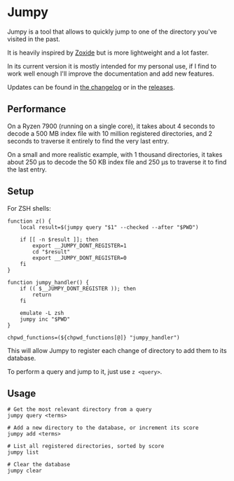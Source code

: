 # Jumpy

Jumpy is a tool that allows to quickly jump to one of the directory you've visited in the past.

It is heavily inspired by [Zoxide](https://github.com/ajeetdsouza/zoxide/) but is more lightweight and a lot faster.

In its current version it is mostly intended for my personal use, if I find to work well enough I'll improve the documentation and add new features.

Updates can be found in [the changelog](CHANGELOG.md) or in the [releases](https://github.com/ClementNerma/Jumpy/releases).

## Performance

On a Ryzen 7900 (running on a single core), it takes about 4 seconds to decode a 500 MB index file with 10 million registered directories, and 2 seconds to traverse it entirely to find the very last entry.

On a small and more realistic example, with 1 thousand directories, it takes about 250 µs to decode the 50 KB index file and 250 µs to traverse it to find the last entry.

## Setup

For ZSH shells:

```shell
function z() {
    local result=$(jumpy query "$1" --checked --after "$PWD")

    if [[ -n $result ]]; then
        export __JUMPY_DONT_REGISTER=1
        cd "$result"
        export __JUMPY_DONT_REGISTER=0
    fi
}

function jumpy_handler() {
    if (( $__JUMPY_DONT_REGISTER )); then
        return
    fi

    emulate -L zsh
    jumpy inc "$PWD"
}

chpwd_functions=(${chpwd_functions[@]} "jumpy_handler")
```

This will allow Jumpy to register each change of directory to add them to its database.

To perform a query and jump to it, just use `z <query>`.

## Usage

```shell
# Get the most relevant directory from a query
jumpy query <terms>

# Add a new directory to the database, or increment its score
jumpy add <terms>

# List all registered directories, sorted by score
jumpy list

# Clear the database
jumpy clear
```
